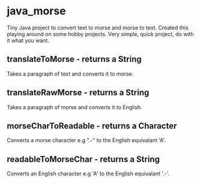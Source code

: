 # java_morse

Tiny Java project to convert text to morse and morse to text. Created this playing around on some hobby projects.
Very simple, quick project, do with it what you want.

## translateToMorse - returns a String

Takes a paragraph of text and converts it to morse.

## translateRawMorse - returns a String

Takes a paragraph of morse and converts it to English.

## morseCharToReadable - returns a Character

Converts a morse character e.g ".-" to the English equivalant 'A'.

## readableToMorseChar - returns a String

Converts an English character e.g 'A' to the English equivalant '.-'.
